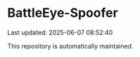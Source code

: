 # BattleEye-Spoofer

Last updated: 2025-06-07 08:52:40

This repository is automatically maintained.
